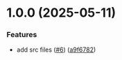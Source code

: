 # 1.0.0 (2025-05-11)

### Features

- add src files ([#6](https://github.com/noshiro-pf/ts-verified/issues/6)) ([a9f6782](https://github.com/noshiro-pf/ts-verified/commit/a9f67824daddb1b6aee410331b9ba755a12a6ad7))
